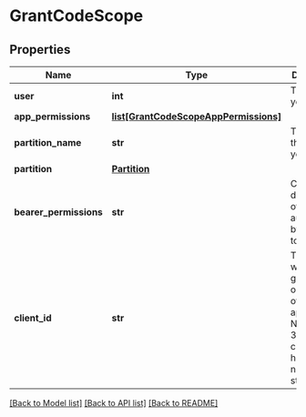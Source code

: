 # GrantCodeScope

## Properties
Name | Type | Description | Notes
------------ | ------------- | ------------- | -------------
**user** | **int** | The ID of your user. | [optional] 
**app_permissions** | [**list[GrantCodeScopeAppPermissions]**](GrantCodeScopeAppPermissions.md) |  | [optional] 
**partition_name** | **str** | The name of the partition you are on. | [optional] 
**partition** | [**Partition**](Partition.md) |  | [optional] 
**bearer_permissions** | **str** | Comma-delimited list of scopes authorized by this token. | [optional] 
**client_id** | **str** | The client ID will be generated on creation of the application. Normally, a 32 character hexadecimal numeric string. | [optional] 

[[Back to Model list]](../README.md#documentation-for-models) [[Back to API list]](../README.md#documentation-for-api-endpoints) [[Back to README]](../README.md)


